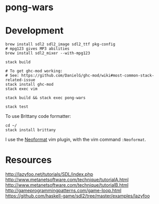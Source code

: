 # pong-wars

# Development

```
brew install sdl2 sdl2_image sdl2_ttf pkg-config
# mpg123 gives MP3 abilities
brew install sdl2_mixer --with-mpg123

stack build

# To get ghc-mod working:
# See: https://github.com/DanielG/ghc-mod/wiki#most-common-stack-related-issue
stack install ghc-mod
stack exec vim

stack build && stack exec pong-wars

stack test
```

To use Brittany code formatter:

```
cd ~/
stack install brittany
```

I use the [Neoformat](https://github.com/sbdchd/neoformat) vim plugin, with the
vim command `:Neoformat`.

# Resources

http://lazyfoo.net/tutorials/SDL/index.php
http://www.metanetsoftware.com/technique/tutorialA.html
http://www.metanetsoftware.com/technique/tutorialB.html
http://gameprogrammingpatterns.com/game-loop.html
https://github.com/haskell-game/sdl2/tree/master/examples/lazyfoo
